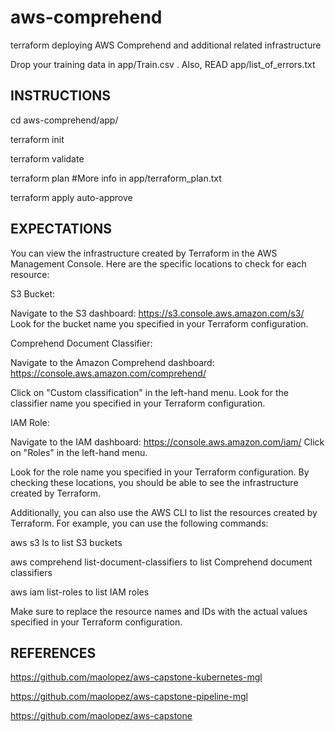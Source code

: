 # aws-comprehend
terraform deploying AWS Comprehend and additional related infrastructure

Drop your training data in app/Train.csv . Also, READ app/list_of_errors.txt


INSTRUCTIONS
------------------

cd aws-comprehend/app/

terraform init

terraform validate

terraform plan  #More info in app/terraform_plan.txt

terraform apply auto-approve


EXPECTATIONS
------------------

You can view the infrastructure created by Terraform in the AWS Management Console. Here are the specific locations to check for each resource:


S3 Bucket:

Navigate to the S3 dashboard: https://s3.console.aws.amazon.com/s3/
Look for the bucket name you specified in your Terraform configuration.


Comprehend Document Classifier:

Navigate to the Amazon Comprehend dashboard: https://console.aws.amazon.com/comprehend/

Click on "Custom classification" in the left-hand menu.
Look for the classifier name you specified in your Terraform configuration.


IAM Role:

Navigate to the IAM dashboard: https://console.aws.amazon.com/iam/
Click on "Roles" in the left-hand menu.

Look for the role name you specified in your Terraform configuration.
By checking these locations, you should be able to see the infrastructure created by Terraform.


Additionally, you can also use the AWS CLI to list the resources created by Terraform. For example, you can use the following commands:

aws s3 ls to list S3 buckets

aws comprehend list-document-classifiers to list Comprehend document classifiers

aws iam list-roles to list IAM roles


Make sure to replace the resource names and IDs with the actual values specified in your Terraform configuration.


REFERENCES
------------------

https://github.com/maolopez/aws-capstone-kubernetes-mgl

https://github.com/maolopez/aws-capstone-pipeline-mgl

https://github.com/maolopez/aws-capstone